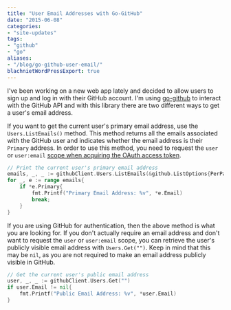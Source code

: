 ```yaml
---
title: "User Email Addresses with Go-GitHub"
date: "2015-06-08"
categories:
- "site-updates"
tags:
- "github"
- "go"
aliases:
- "/blog/go-github-user-email/"
blachnietWordPressExport: true
---
```


I've been working on a new web app lately and decided to allow users to sign up and log in with their GitHub account. I'm using [go-github](https://github.com/google/go-github) to interact with the GitHub API and with this library there are two different ways to get a user's email address.

If you want to get the current user's primary email address, use the `Users.ListEmails()` method. This method returns all the emails associated with the GitHub user and indicates whether the email address is their `Primary` address. In order to use this method, you need to request the `user` or `user:email` [scope when acquiring the OAuth access token](https://developer.github.com/v3/oauth/#normalized-scopes).

```go
// Print the current user's primary email address
emails, _, _ := githubClient.Users.ListEmails(&github.ListOptions{PerPage:10})
for _, e := range emails{
    if *e.Primary{
        fmt.Printf("Primary Email Address: %v", *e.Email)
        break;
    }
}
```

If you are using GitHub for authentication, then the above method is what you are looking for. If you don't actually require an email address and don't want to request the `user` or `user:email` scope, you can retrieve the user's publicly visible email address with `Users.Get("")`. Keep in mind that this may be `nil`, as you are not required to make an email address publicly visible in GitHub.

```go
// Get the current user's public email address
user, _, _ := githubClient.Users.Get("")
if user.Email != nil{
    fmt.Printf("Public Email Address: %v", *user.Email)
}
```
